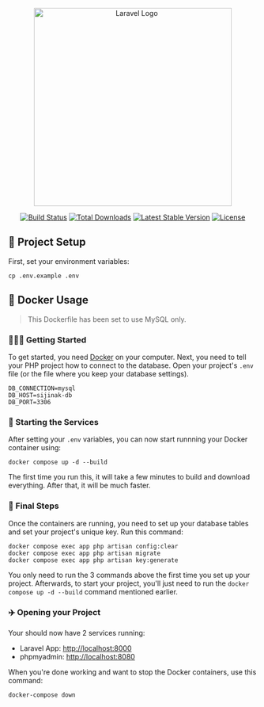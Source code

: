 <p align="center"><a href="https://laravel.com" target="_blank"><img src="https://raw.githubusercontent.com/laravel/art/master/logo-lockup/5%20SVG/2%20CMYK/1%20Full%20Color/laravel-logolockup-cmyk-red.svg" width="400" alt="Laravel Logo"></a></p>

<p align="center">
<a href="https://github.com/laravel/framework/actions"><img src="https://github.com/laravel/framework/workflows/tests/badge.svg" alt="Build Status"></a>
<a href="https://packagist.org/packages/laravel/framework"><img src="https://img.shields.io/packagist/dt/laravel/framework" alt="Total Downloads"></a>
<a href="https://packagist.org/packages/laravel/framework"><img src="https://img.shields.io/packagist/v/laravel/framework" alt="Latest Stable Version"></a>
<a href="https://packagist.org/packages/laravel/framework"><img src="https://img.shields.io/packagist/l/laravel/framework" alt="License"></a>
</p>

## 🎉 Project Setup

First, set your environment variables:

```
cp .env.example .env
```

## 🫙 Docker Usage

> This Dockerfile has been set to use MySQL only. 

### 🚶‍♀️‍➡ Getting Started

To get started, you need [Docker](https://docker.com) on your computer. Next, you need to tell your PHP project how to connect to the database. Open your project's `.env` file (or the file where you keep your database settings).

```env
DB_CONNECTION=mysql
DB_HOST=sijinak-db
DB_PORT=3306
```

### 🚗 Starting the Services 

After setting your `.env` variables, you can now start runnning your Docker container using:

```
docker compose up -d --build 
```

The first time you run this, it will take a few minutes to build and download everything. After that, it will be much faster.

### 🥀 Final Steps

Once the containers are running, you need to set up your database tables and set your project's unique key. Run this command:

```
docker compose exec app php artisan config:clear 
docker compose exec app php artisan migrate
docker compose exec app php artisan key:generate
```

You only need to run the 3 commands above the first time you set up your project. Afterwards, to start your project, you'll just need to run the `docker compose up -d --build` command mentioned earlier.

### ✈️ Opening your Project

Your should now have 2 services running:

* Laravel App: [http://localhost:8000](http://localhost:8000)
* phpmyadmin: [http://localhost:8080](http://localhost:8080)

When you're done working and want to stop the Docker containers, use this command:

```
docker-compose down
```
